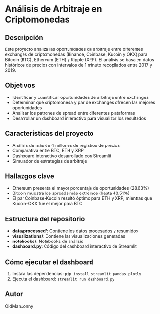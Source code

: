 # Análisis de Arbitraje en Criptomonedas

## Descripción
Este proyecto analiza las oportunidades de arbitraje entre diferentes exchanges de criptomonedas (Binance, Coinbase, Kucoin y OKX) para Bitcoin (BTC), Ethereum (ETH) y Ripple (XRP). El análisis se basa en datos históricos de precios con intervalos de 1 minuto recopilados entre 2017 y 2019.

## Objetivos
- Identificar y cuantificar oportunidades de arbitraje entre exchanges
- Determinar qué criptomoneda y par de exchanges ofrecen las mejores oportunidades
- Analizar los patrones de spread entre diferentes plataformas
- Desarrollar un dashboard interactivo para visualizar los resultados

## Características del proyecto
- Análisis de más de 4 millones de registros de precios
- Comparativa entre BTC, ETH y XRP
- Dashboard interactivo desarrollado con Streamlit
- Simulador de estrategias de arbitraje

## Hallazgos clave
- Ethereum presenta el mayor porcentaje de oportunidades (28.63%)
- Bitcoin muestra los spreads más extremos (hasta 48.51%)
- El par Coinbase-Kucoin resultó óptimo para ETH y XRP, mientras que Kucoin-OKX fue el mejor para BTC

## Estructura del repositorio
- **data/processed/**: Contiene los datos procesados y resumidos
- **visualizations/**: Contiene las visualizaciones generadas
- **notebooks/**: Notebooks de análisis
- **dashboard.py**: Código del dashboard interactivo de Streamlit

## Cómo ejecutar el dashboard
1. Instala las dependencias: `pip install streamlit pandas plotly`
2. Ejecuta el dashboard: `streamlit run dashboard.py`

## Autor
OldManJonny
